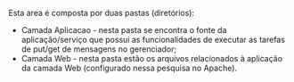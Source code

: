 Esta area é composta por duas pastas (diretórios):

- Camada Aplicacao - nesta pasta se encontra o fonte da aplicação/serviço que possui as funcionalidades de executar as tarefas de put/get de mensagens no gerenciador;
- Camada Web - nesta pasta estão os arquivos relacionados à aplicação da camada Web (configurado nessa pesquisa no Apache).
